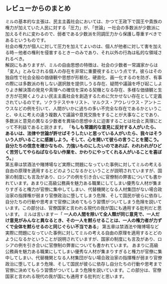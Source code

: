 ## レビューからのまとめ ##
ミルの基本的な主張は、民主主義社会においては、かつて王政下で国王や貴族の権力が加えていた人民に対する「圧力」が、「世論」ー社会の多数派が少数派に加えるそれに変わるので、弱者である少数派を同調圧力から保護し尊重すべきであるというものです。  
社会の権力が個人に対して圧力を加えてよいのは、個人が他者に対して害を加える時－他者の権利を侵害するときーのみであり、それ以外の行為は私的な領域されるべき。  
解説にもありますが、ミルの自由思想の特徴は、社会の少数者ー常識家からは「変人」とみなされる個人の存在を非常に重要視するという点です。彼らはその独自性で社会全般の価値観や思想が形骸化、硬直化、画一化するのを防ぎ、有事の際には多数派の有しない選択肢を提供しうる存在、疑問や議論を呼び起こしよりよき解決策の発見や真理への確信を深める契機となる存在、多様な価値観と生き方が花開くよりよい民主主義社会を創造するために欠かせない存在として定義されているのです。ソクラテスやキリスト、マルクス・アウレリウス・アントニウスなどの例を引いて、人間がいかに過ちの多い不完全な存在であるかということ、ゆえに考えの違う複数人で議論や意見交換をすることが大事なことであり、多数派と意見の異なる少数者を異端の思想ゆえに迫害することは社会と真理にとって不利益であると説きます。
「**もしも常識的な意見に反対する人がいたら、あるいは、法律や世論が許せばそうしたいと思っている人がいたら、我々はそういう人がいることに感謝しよう。そして、心を開いて彼らの言うことを聞こう。自分たちの信念を確かなもの、力強いものにしたいのであれば、われわれがひどく苦労してやらねばならない作業を、かわりにやってくれる人がいることを喜ぼう。**」  
第五章は禁酒法や賭博場など実際に問題になっていた事例に対してミルの考える自由の原理を適用するとどのようになるかということが説明されていますが、国家の制度にも言及があり、ロシアの例を引き合いに官僚制の弊害についても書かれています。あまりに高級公務員を魅力ある職業にしてしまい優秀な人材が集まりすぎると権力が官僚に集中してしまい、代替機関となる人材集団がない場合政治家の指揮権が弱まり官僚政治に堕してしまう危険、そして国民が彼らに依存し自分たちの行動や思考まで官僚に決めてもらう習慣がついてしまう危険を説いています。この部分は、官僚国家と言われる現代の我が国にも通用する批判だと思います。
ミルは言いますー「
**一人の人間を除いて全人類が同じ意見で、一人だけ意見がみんなと異なるとき、その一人を黙らせることは、一人の権力者が力ずくで全体を黙らせるのと同じぐらい不当である**」
第五章は禁酒法や賭博場など実際に問題になっていた事例に対してミルの考える自由の原理を適用するとどのようになるかということが説明されていますが、国家の制度にも言及があり、ロシアの例を引き合いに官僚制の弊害についても書かれています。
あまりに高級公務員を魅力ある職業にしてしまい優秀な人材が集まりすぎると権力が官僚に集中してしまい、代替機関となる人材集団がない場合政治家の指揮権が弱まり官僚政治に堕してしまう危険、そして国民が彼らに依存し自分たちの行動や思考まで官僚に決めてもらう習慣がついてしまう危険を説いています。この部分は、官僚国家と言われる現代の我が国にも通用する批判だと思います。
